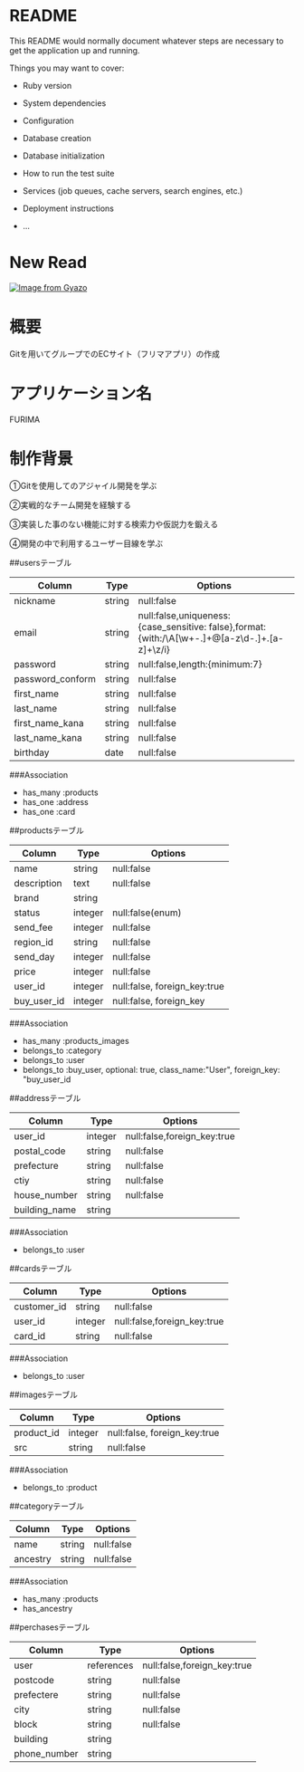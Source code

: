 # README

This README would normally document whatever steps are necessary to get the
application up and running.

Things you may want to cover:

* Ruby version

* System dependencies

* Configuration

* Database creation

* Database initialization

* How to run the test suite

* Services (job queues, cache servers, search engines, etc.)

* Deployment instructions

* ...

# New Read
[![Image from Gyazo](https://i.gyazo.com/eff01fe75845e2b7eca3f7d8e164b649.jpg)](https://gyazo.com/eff01fe75845e2b7eca3f7d8e164b649)

# 概要

Gitを用いてグループでのECサイト（フリマアプリ）の作成

# アプリケーション名

FURIMA

# 制作背景

①Gitを使用してのアジャイル開発を学ぶ</br>

②実戦的なチーム開発を経験する</br>

③実装した事のない機能に対する検索力や仮説力を鍛える</br>

④開発の中で利用するユーザー目線を学ぶ

##usersテーブル

|Column|Type|Options|
|------|----|-------|
|nickname|string|null:false|
|email|string|null:false,uniqueness:{case_sensitive: false},format: {with:/\A[\w+-.]+@[a-z\d-.]+.[a-z]+\z/i}|
|password|string|null:false,length:{minimum:7}|
|password_conform|string|null:false|
|first_name|string|null:false|
|last_name|string|null:false|
|first_name_kana|string|null:false|
|last_name_kana|string|null:false|
|birthday|date|null:false|

###Association
- has_many :products
- has_one :address
- has_one :card

##productsテーブル

|Column|Type|Options|
|------|----|-------|
|name|string|null:false|
|description|text|null:false|
|brand|string|
|status|integer|null:false(enum)|
|send_fee|integer|null:false|
|region_id|string|null:false|
|send_day|integer|null:false|
|price|integer|null:false|
|user_id|integer|null:false, foreign_key:true|
|buy_user_id|integer|null:false, foreign_key|

###Association
- has_many :products_images
- belongs_to :category
- belongs_to :user
- belongs_to :buy_user, optional: true, class_name:"User", foreign_key: "buy_user_id

##addressテーブル

|Column|Type|Options|
|------|----|-------|
|user_id|integer|null:false,foreign_key:true|
|postal_code|string|null:false|
|prefecture|string|null:false|
|ctiy|string|null:false|
|house_number|string|null:false|
|building_name|string|

###Association
- belongs_to :user

##cardsテーブル

|Column|Type|Options|
|------|----|-------|
|customer_id|string|null:false|
|user_id|integer|null:false,foreign_key:true|
|card_id|string|null:false|

###Association
- belongs_to :user

##imagesテーブル

|Column|Type|Options|
|------|----|-------|
|product_id|integer|null:false, foreign_key:true|
|src|string|null:false|

###Association
- belongs_to :product

##categoryテーブル

|Column|Type|Options|
|------|----|-------|
|name|string|null:false|
|ancestry|string|null:false|

###Association
- has_many :products
- has_ancestry

##perchasesテーブル

|Column|Type|Options|
|------|----|-------|
|user|references|null:false,foreign_key:true|
|postcode|string|null:false|
|prefectere|string|null:false|
|city|string|null:false|
|block|string|null:false|
|building|string|
|phone_number|string|
